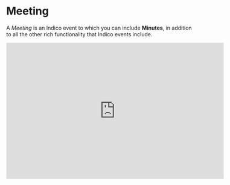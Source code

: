 Meeting
=======
A _Meeting_ is an Indico event to which you can include **Minutes**, in addition to all the other rich functionality that Indico events include.


<iframe width="576" height="360" frameborder="0" src="https://cds.cern.ch/video/2261868?showTitle=true" allowfullscreen></iframe>
